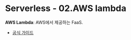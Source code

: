 # Serverless - 02.AWS lambda

**AWS Lambda**: AWS에서 제공하는 FaaS.

- [공식 가이드](https://docs.aws.amazon.com/ko_kr/lambda/latest/dg/welcome.html)

